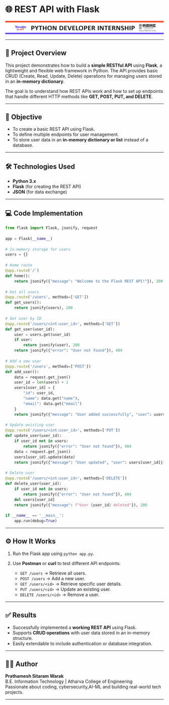 # 🌐 REST API with Flask

![Header](images/header.png)

---

## 📘 Project Overview

This project demonstrates how to build a **simple RESTful API** using **Flask**, a lightweight and flexible web framework in Python. The API provides basic CRUD (Create, Read, Update, Delete) operations for managing users stored in an **in-memory dictionary**.

The goal is to understand how REST APIs work and how to set up endpoints that handle different HTTP methods like **GET, POST, PUT, and DELETE**.

---

## 🎯 Objective

* To create a basic REST API using Flask.
* To define multiple endpoints for user management.
* To store user data in an **in-memory dictionary or list** instead of a database.

---

## 🛠️ Technologies Used

* **Python 3.x**
* **Flask** (for creating the REST API)
* **JSON** (for data exchange)

---

## 💻 Code Implementation

```python
from flask import Flask, jsonify, request

app = Flask(__name__)

# In-memory storage for users
users = {}

# Home route
@app.route('/')
def home():
    return jsonify({"message": "Welcome to the Flask REST API!"}), 200

# Get all users
@app.route('/users', methods=['GET'])
def get_users():
    return jsonify(users), 200

# Get user by ID
@app.route('/users/<int:user_id>', methods=['GET'])
def get_user(user_id):
    user = users.get(user_id)
    if user:
        return jsonify(user), 200
    return jsonify({"error": "User not found"}), 404

# Add a new user
@app.route('/users', methods=['POST'])
def add_user():
    data = request.get_json()
    user_id = len(users) + 1
    users[user_id] = {
        "id": user_id,
        "name": data.get("name"),
        "email": data.get("email")
    }
    return jsonify({"message": "User added successfully", "user": users[user_id]}), 201

# Update existing user
@app.route('/users/<int:user_id>', methods=['PUT'])
def update_user(user_id):
    if user_id not in users:
        return jsonify({"error": "User not found"}), 404
    data = request.get_json()
    users[user_id].update(data)
    return jsonify({"message": "User updated", "user": users[user_id]}), 200

# Delete user
@app.route('/users/<int:user_id>', methods=['DELETE'])
def delete_user(user_id):
    if user_id not in users:
        return jsonify({"error": "User not found"}), 404
    del users[user_id]
    return jsonify({"message": f"User {user_id} deleted"}), 200

if __name__ == '__main__':
    app.run(debug=True)
```

---

## ⚙️ How It Works

1. Run the Flask app using `python app.py`.
2. Use **Postman** or **curl** to test different API endpoints:

   * `GET /users` → Retrieve all users.
   * `POST /users` → Add a new user.
   * `GET /users/<id>` → Retrieve specific user details.
   * `PUT /users/<id>` → Update an existing user.
   * `DELETE /users/<id>` → Remove a user.

---

## ✅ Results

* Successfully implemented a **working REST API** using Flask.
* Supports **CRUD operations** with user data stored in an in-memory structure.
* Easily extendable to include authentication or database integration.

---

## 🧑‍🏫 Author
**Prathamesh Sitaram Warak**  
B.E. Information Technology | Atharva College of Engineering  
Passionate about coding, cybersecurity,AI-ML and building real-world tech projects.

---

